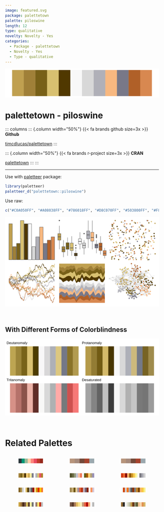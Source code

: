 ```yaml
---
image: featured.svg
package: palettetown
palette: piloswine
length: 12
type: qualitative
novelty: Novelty - Yes
categories:
  - Package - palettetown
  - Novelty - Yes
  - Type - qualitative
---
```


![](featured.svg)

# palettetown - piloswine 

::: columns
::: {.column width="50%"}
{{< fa brands github size=3x >}}
**Github**

[timcdlucas/palettetown](https://github.com/timcdlucas/palettetown)
:::

::: {.column width="50%"}
{{< fa brands r-project size=3x >}}
**CRAN**

[palettetown](https://CRAN.R-project.org/package=palettetown)
:::
:::

<hr> 

Use with [paletteer](https://emilhvitfeldt.github.io/paletteer/) package:

```r
library(paletteer)
paletteer_d("palettetown::piloswine")
```

Use raw:

```r
c("#C0A050FF", "#A08038FF", "#786018FF", "#D8C070FF", "#503800FF", "#F8F8F8FF", "#D8D8D8FF", "#B0B0B8FF", "#F8B880FF", "#787888FF", "#B06028FF", "#D88850FF")
``` 

![](examples.png) 

  <br>
  
  ## With Different Forms of Colorblindness
  
  ![](colorblind.svg) 

<br>

# Related Palettes

<div class="list" style="display: grid; grid-template-columns: auto auto auto;"> <figure class="figure">
<a href="../../awtools/a_palette/"> <img src="../../awtools/a_palette/featured.svg" style="width: 100%;" class="figure-img"></a>
</figure> <figure class="figure">
<a href="../../ButterflyColors/hamadryas_feronia/"> <img src="../../ButterflyColors/hamadryas_feronia/featured.svg" style="width: 100%;" class="figure-img"></a>
</figure> <figure class="figure">
<a href="../../ButterflyColors/hamadryas_feronia/"> <img src="../../ButterflyColors/hamadryas_feronia/featured.svg" style="width: 100%;" class="figure-img"></a>
</figure> <figure class="figure">
<a href="../../palettetown/ursaring/"> <img src="../../palettetown/ursaring/featured.svg" style="width: 100%;" class="figure-img"></a>
</figure> <figure class="figure">
<a href="../../palettetown/claydol/"> <img src="../../palettetown/claydol/featured.svg" style="width: 100%;" class="figure-img"></a>
</figure> <figure class="figure">
<a href="../../palettetown/octillery/"> <img src="../../palettetown/octillery/featured.svg" style="width: 100%;" class="figure-img"></a>
</figure> <figure class="figure">
<a href="../../palettetown/entei/"> <img src="../../palettetown/entei/featured.svg" style="width: 100%;" class="figure-img"></a>
</figure> <figure class="figure">
<a href="../../palettetown/hitmonchan/"> <img src="../../palettetown/hitmonchan/featured.svg" style="width: 100%;" class="figure-img"></a>
</figure> <figure class="figure">
<a href="../../palettetown/delibird/"> <img src="../../palettetown/delibird/featured.svg" style="width: 100%;" class="figure-img"></a>
</figure> <figure class="figure">
<a href="../../palettetown/noctowl/"> <img src="../../palettetown/noctowl/featured.svg" style="width: 100%;" class="figure-img"></a>
</figure> <figure class="figure">
<a href="../../palettetown/pidgey/"> <img src="../../palettetown/pidgey/featured.svg" style="width: 100%;" class="figure-img"></a>
</figure> <figure class="figure">
<a href="../../palettetown/cubone/"> <img src="../../palettetown/cubone/featured.svg" style="width: 100%;" class="figure-img"></a>
</figure> 
</div>
